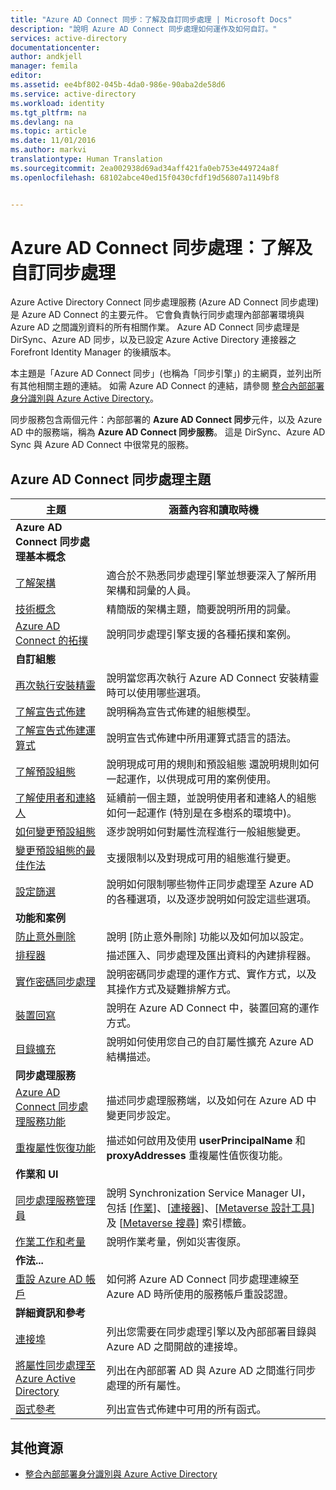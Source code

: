 ```yaml
---
title: "Azure AD Connect 同步：了解及自訂同步處理 | Microsoft Docs"
description: "說明 Azure AD Connect 同步處理如何運作及如何自訂。"
services: active-directory
documentationcenter: 
author: andkjell
manager: femila
editor: 
ms.assetid: ee4bf802-045b-4da0-986e-90aba2de58d6
ms.service: active-directory
ms.workload: identity
ms.tgt_pltfrm: na
ms.devlang: na
ms.topic: article
ms.date: 11/01/2016
ms.author: markvi
translationtype: Human Translation
ms.sourcegitcommit: 2ea002938d69ad34aff421fa0eb753e449724a8f
ms.openlocfilehash: 68102abce40ed15f0430cfdf19d56807a1149bf8


---
```

# <a name="azure-ad-connect-sync-understand-and-customize-synchronization"></a>Azure AD Connect 同步處理：了解及自訂同步處理
Azure Active Directory Connect 同步處理服務 (Azure AD Connect 同步處理) 是 Azure AD Connect 的主要元件。 它會負責執行同步處理內部部署環境與 Azure AD 之間識別資料的所有相關作業。 Azure AD Connect 同步處理是 DirSync、Azure AD 同步，以及已設定 Azure Active Directory 連接器之 Forefront Identity Manager 的後續版本。

本主題是「Azure AD Connect 同步」(也稱為「同步引擎」) 的主網頁，並列出所有其他相關主題的連結。 如需 Azure AD Connect 的連結，請參閱 [整合內部部署身分識別與 Azure Active Directory](active-directory-aadconnect.md)。

同步服務包含兩個元件：內部部署的 **Azure AD Connect 同步**元件，以及 Azure AD 中的服務端，稱為 **Azure AD Connect 同步服務**。 這是 DirSync、Azure AD Sync 與 Azure AD Connect 中很常見的服務。

## <a name="azure-ad-connect-sync-topics"></a>Azure AD Connect 同步處理主題
| 主題 | 涵蓋內容和讀取時機 |
| --- | --- |
| **Azure AD Connect 同步處理基本概念** | |
| [了解架構](active-directory-aadconnectsync-understanding-architecture.md) |適合於不熟悉同步處理引擎並想要深入了解所用架構和詞彙的人員。 |
| [技術概念](active-directory-aadconnectsync-technical-concepts.md) |精簡版的架構主題，簡要說明所用的詞彙。 |
| [Azure AD Connect 的拓撲](active-directory-aadconnect-topologies.md) |說明同步處理引擎支援的各種拓撲和案例。 |
| **自訂組態** | |
| [再次執行安裝精靈](active-directory-aadconnectsync-installation-wizard.md) |說明當您再次執行 Azure AD Connect 安裝精靈時可以使用哪些選項。 |
| [了解宣告式佈建](active-directory-aadconnectsync-understanding-declarative-provisioning.md) |說明稱為宣告式佈建的組態模型。 |
| [了解宣告式佈建運算式](active-directory-aadconnectsync-understanding-declarative-provisioning-expressions.md) |說明宣告式佈建中所用運算式語言的語法。 |
| [了解預設組態](active-directory-aadconnectsync-understanding-default-configuration.md) |說明現成可用的規則和預設組態 還說明規則如何一起運作，以供現成可用的案例使用。 |
| [了解使用者和連絡人](active-directory-aadconnectsync-understanding-users-and-contacts.md) |延續前一個主題，並說明使用者和連絡人的組態如何一起運作 (特別是在多樹系的環境中)。 |
| [如何變更預設組態](active-directory-aadconnectsync-change-the-configuration.md) |逐步說明如何對屬性流程進行一般組態變更。 |
| [變更預設組態的最佳作法](active-directory-aadconnectsync-best-practices-changing-default-configuration.md) |支援限制以及對現成可用的組態進行變更。 |
| [設定篩選](active-directory-aadconnectsync-configure-filtering.md) |說明如何限制哪些物件正同步處理至 Azure AD 的各種選項，以及逐步說明如何設定這些選項。 |
| **功能和案例** | |
| [防止意外刪除](active-directory-aadconnectsync-feature-prevent-accidental-deletes.md) |說明 [防止意外刪除]  功能以及如何加以設定。 |
| [排程器](active-directory-aadconnectsync-feature-scheduler.md) |描述匯入、同步處理及匯出資料的內建排程器。 |
| [實作密碼同步處理](active-directory-aadconnectsync-implement-password-synchronization.md) |說明密碼同步處理的運作方式、實作方式，以及其操作方式及疑難排解方式。 |
| [裝置回寫](active-directory-aadconnect-feature-device-writeback.md) |說明在 Azure AD Connect 中，裝置回寫的運作方式。 |
| [目錄擴充](active-directory-aadconnectsync-feature-directory-extensions.md) |說明如何使用您自己的自訂屬性擴充 Azure AD 結構描述。 |
| **同步處理服務** | |
| [Azure AD Connect 同步處理服務功能](active-directory-aadconnectsyncservice-features.md) |描述同步處理服務端，以及如何在 Azure AD 中變更同步設定。 |
| [重複屬性恢復功能](active-directory-aadconnectsyncservice-duplicate-attribute-resiliency.md) |描述如何啟用及使用 **userPrincipalName** 和 **proxyAddresses** 重複屬性值恢復功能。 |
| **作業和 UI** | |
| [同步處理服務管理員](active-directory-aadconnectsync-service-manager-ui.md) |說明 Synchronization Service Manager UI，包括 [[作業](active-directory-aadconnectsync-service-manager-ui-operations.md)]、[[連接器](active-directory-aadconnectsync-service-manager-ui-connectors.md)]、[[Metaverse 設計工具](active-directory-aadconnectsync-service-manager-ui-mvdesigner.md)] 及 [[Metaverse 搜尋](active-directory-aadconnectsync-service-manager-ui-mvsearch.md)] 索引標籤。 |
| [作業工作和考量](active-directory-aadconnectsync-operations.md) |說明作業考量，例如災害復原。 |
| **作法...** | |
| [重設 Azure AD 帳戶](active-directory-aadconnectsync-howto-azureadaccount.md) |如何將 Azure AD Connect 同步處理連線至 Azure AD 時所使用的服務帳戶重設認證。 |
| **詳細資訊和參考** | |
| [連接埠](active-directory-aadconnect-ports.md) |列出您需要在同步處理引擎以及內部部署目錄與 Azure AD 之間開啟的連接埠。 |
| [將屬性同步處理至 Azure Active Directory](active-directory-aadconnectsync-attributes-synchronized.md) |列出在內部部署 AD 與 Azure AD 之間進行同步處理的所有屬性。 |
| [函式參考](active-directory-aadconnectsync-functions-reference.md) |列出宣告式佈建中可用的所有函式。 |

## <a name="additional-resources"></a>其他資源
* [整合內部部署身分識別與 Azure Active Directory](active-directory-aadconnect.md)




<!--HONumber=Nov16_HO3-->



